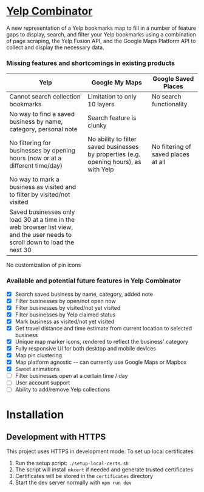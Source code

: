 # [Yelp Combinator](http://yelp-combinator.louiscohen.me)

A new representation of a Yelp bookmarks map to fill in a number of feature gaps to display, search, and filter your Yelp bookmarks using a combination of page scraping, the Yelp Fusion API, and the Google Maps Platform API to collect and display the necessary data.

### Missing features and shortcomings in existing products

| Yelp                                                                                                                        | Google My Maps                                                                         | Google Saved Places                 |
| --------------------------------------------------------------------------------------------------------------------------- | -------------------------------------------------------------------------------------- | ----------------------------------- |
| Cannot search collection bookmarks                                                                                          | Limitation to only 10 layers                                                           | No search functionality             |
| No way to find a saved business by name, category, personal note                                                            | Search feature is clunky                                                               |
| No filtering for businesses by opening hours (now or at a different time/day)                                               | No ability to filter saved businesses by properties (e.g. opening hours), as with Yelp | No filtering of saved places at all |
| No way to mark a business as visited and to filter by visited/not visited                                                   |
| Saved businesses only load 30 at a time in the web browser list view, and the user needs to scroll down to load the next 30 |

No customization of pin icons

### Available and potential future features in Yelp Combinator

- [x] Search saved business by name, category, added note
- [x] Filter businesses by open/not open now
- [x] Filter businesses by visited/not yet visited
- [x] Filter businesses by Yelp claimed status
- [x] Mark business as visited/not yet visited
- [x] Get travel distance and time estimate from current location to selected business
- [x] Unique map marker icons, rendered to reflect the business' category
- [x] Fully responsive UI for both desktop and mobile devices
- [x] Map pin clustering
- [x] Map platform agnostic -- can currently use Google Maps or Mapbox
- [x] Sweet animations
- [ ] Filter businesses open at a certain time / day
- [ ] User account support
- [ ] Ability to add/remove Yelp collections

# Installation

## Development with HTTPS

This project uses HTTPS in development mode. To set up local certificates:

1. Run the setup script: `./setup-local-certs.sh`
2. The script will install `mkcert` if needed and generate trusted certificates
3. Certificates will be stored in the `certificates` directory
4. Start the dev server normally with `npm run dev`
